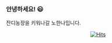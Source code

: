 ### 안녕하세요! 😃

 잔디농장을 키워나갈 노한나입니다.
 
<!--
**ORANGEHushroom/ORANGEHushroom** is a ✨ _special_ ✨ repository because its `README.md` (this file) appears on your GitHub profile.

Here are some ideas to get you started:

- 🔭 I’m currently working on ... ssafy project
- 🌱 I’m currently learning ... python
- 👯 I’m looking to collaborate on ...
- 🤔 I’m looking for help with ...
- 💬 Ask me about ...
- 📫 How to reach me: ...
- 😄 Pronouns: ...
- ⚡ Fun fact: ...
-->
<div align=center>

[![Hits](https://hits.seeyoufarm.com/api/count/incr/badge.svg?url=https%3A%2F%2Fgithub.com%2FORANGEHushroom&count_bg=%23DBC7DB&title_bg=%23A639D7&icon=&icon_color=%23E7E7E7&title=hits&edge_flat=false)](https://hits.seeyoufarm.com)

</div>
